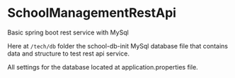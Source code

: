 # SchoolManagementRestApi

Basic spring boot rest service with MySql       

Here at `/tech/db` folder the school-db-init MySql database file that contains data and structure to test rest api service.

All settings for the database located at application.properties file.
